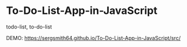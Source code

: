 # To-Do-List-App-in-JavaScript
todo-list, to-do-list

DEMO: https://sergsmith64.github.io/To-Do-List-App-in-JavaScript/src/
